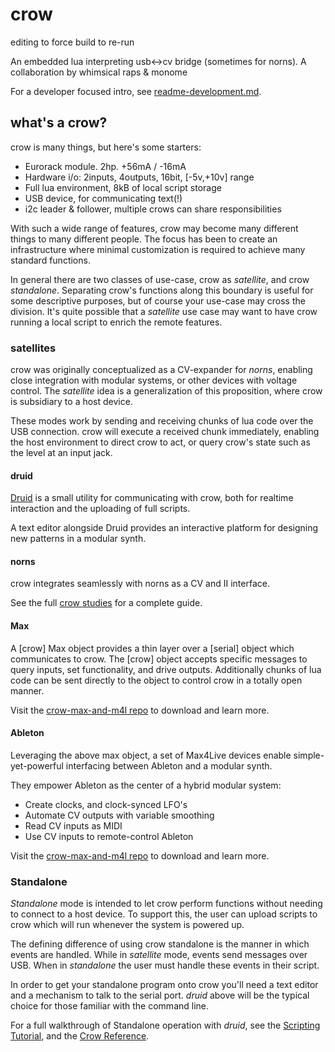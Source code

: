 # crow

editing to force build to re-run

An embedded lua interpreting usb<->cv bridge (sometimes for norns).
A collaboration by whimsical raps & monome

For a developer focused intro, see [readme-development.md](readme-development.md).

## what's a crow?

crow is many things, but here's some starters:

- Eurorack module. 2hp. +56mA / -16mA
- Hardware i/o: 2inputs, 4outputs, 16bit, [-5v,+10v] range
- Full lua environment, 8kB of local script storage
- USB device, for communicating text(!)
- i2c leader & follower, multiple crows can share responsibilities

With such a wide range of features, crow may become many different things to many
different people. The focus has been to create an infrastructure where minimal
customization is required to achieve many standard functions.

In general there are two classes of use-case, crow as *satellite*, and crow
*standalone*. Separating crow's functions along this boundary is useful for
some descriptive purposes, but of course your use-case may cross the division.
It's quite possible that a *satellite* use case may want to have crow running a
local script to enrich the remote features.

### satellites

crow was originally conceptualized as a CV-expander for *norns*, enabling close
integration with modular systems, or other devices with voltage control. The
*satellite* idea is a generalization of this proposition, where crow is subsidiary
to a host device.

These modes work by sending and receiving chunks of lua code over the USB connection.
crow will execute a received chunk immediately, enabling the host environment to
direct crow to act, or query crow's state such as the level at an input jack.

#### druid

[Druid](https://github.com/monome/druid) is a small utility for communicating with crow, both for realtime interaction and the uploading of full scripts.

A text editor alongside Druid provides an interactive platform for designing new patterns in a modular synth.

#### norns

crow integrates seamlessly with norns as a CV and II interface.

See the full [crow studies](https://monome.org/docs/crow/norns/) for a complete guide.

#### Max

A [crow] Max object provides a thin layer over a [serial] object which communicates to crow. The [crow] object accepts specific messages to query inputs,
set functionality, and drive outputs. Additionally chunks of lua code can be sent
directly to the object to control crow in a totally open manner.

Visit the [crow-max-and-m4l repo](https://github.com/monome/crow-max-and-m4l) to download and learn more.

#### Ableton

Leveraging the above max object, a set of Max4Live devices enable simple-yet-powerful interfacing between Ableton and a modular synth.

They empower Ableton as the center of a hybrid modular system:

- Create clocks, and clock-synced LFO's
- Automate CV outputs with variable smoothing
- Read CV inputs as MIDI
- Use CV inputs to remote-control Ableton

Visit the [crow-max-and-m4l repo](https://github.com/monome/crow-max-and-m4l) to download and learn more.

### Standalone

*Standalone* mode is intended to let crow perform functions without needing to connect to a host device. To support this, the user can upload scripts to crow which will run whenever the system is powered up.

The defining difference of using crow standalone is the manner in which events are handled. While in *satellite* mode, events send messages over USB. When in *standalone* the user must handle these events in their script.

In order to get your standalone program onto crow you'll need a text editor and a mechanism to talk to the serial port. *druid* above will be the typical choice for those familiar with the command line.

For a full walkthrough of Standalone operation with *druid*, see the [Scripting Tutorial](https://monome.org/docs/crow/scripting/), and the [Crow Reference](https://monome.org/docs/crow/reference/).
